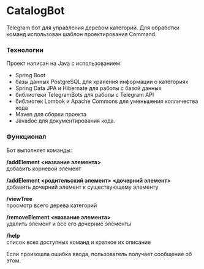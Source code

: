 # CatalogBot
Telegram бот для управления деревом категорий.
Для обработки команд использован шаблон проектирования Command. 


### Технологии
Проект написан на Java с использованием:
* Spring Boot
* базы данных PostgreSQL для хранения информации о категориях
* Spring Data JPA и Hibernate для работы с базой данных
* библиотеки TelegramBots для работы с Telegram API
* библиотек Lombok и Apache Commons для уменьшения колличества кода
* Maven для сборки проекта
* Javadoc для документирования кода.

### Функционал
Бот выполняет команды:

**/addElement <название элемента>** </br>добавить корневой элемент

**/addElement <родительский элемент> <дочерний элемент>** </br>добавить дочерний элемент к существующему элементу

**/viewTree** </br>просмотр всего дерева категорий

**/removeElement <название элемента>** </br>удалить элемент и все его дочерние элементы

**/help** </br>список всех доступных команд и краткое их описание

Если произошла ошибка ввода, пользователь получает сообщение об этом.
